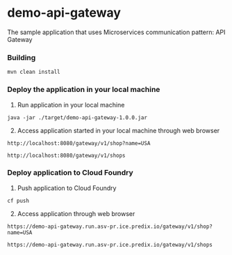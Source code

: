 # demo-api-gateway
The sample application that uses Microservices communication pattern: API Gateway

### Building
```
mvn clean install
```

### Deploy the application in your local machine
1) Run application in your local machine
```
java -jar ./target/demo-api-gateway-1.0.0.jar
```

2) Access application started in your local machine through web browser
```
http://localhost:8080/gateway/v1/shop?name=USA

http://localhost:8080/gateway/v1/shops
```

### Deploy application to Cloud Foundry
1) Push application to Cloud Foundry
```
cf push
```

2) Access application through web browser
```
https://demo-api-gateway.run.asv-pr.ice.predix.io/gateway/v1/shop?name=USA

https://demo-api-gateway.run.asv-pr.ice.predix.io/gateway/v1/shops
```

